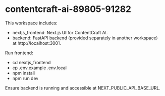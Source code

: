 # contentcraft-ai-89805-91282

This workspace includes:
- nextjs_frontend: Next.js UI for ContentCraft AI.
- backend: FastAPI backend (provided separately in another workspace) at http://localhost:3001.

Run frontend:
- cd nextjs_frontend
- cp .env.example .env.local
- npm install
- npm run dev

Ensure backend is running and accessible at NEXT_PUBLIC_API_BASE_URL.